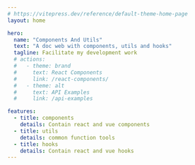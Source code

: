 ```yaml
---
# https://vitepress.dev/reference/default-theme-home-page
layout: home

hero:
  name: "Components And Utils"
  text: "A doc web with components, utils and hooks"
  tagline: Facilitate my development work
  # actions:
  #   - theme: brand
  #     text: React Components
  #     link: /react-components/
  #   - theme: alt
  #     text: API Examples
  #     link: /api-examples

features:
  - title: components
    details: Contain react and vue components
  - title: utils
    details: common function tools
  - title: hooks
    details: Contain react and vue hooks
---
```


